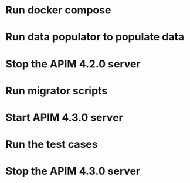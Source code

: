 # Run docker compose
# Run data populator to populate data
# Stop the APIM 4.2.0 server
# Run migrator scripts
# Start APIM 4.3.0 server
# Run the test cases
# Stop the APIM 4.3.0 server
